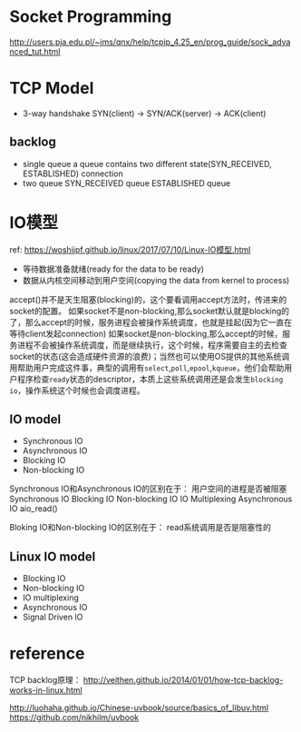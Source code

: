 # Socket Programming

http://users.pja.edu.pl/~jms/qnx/help/tcpip_4.25_en/prog_guide/sock_advanced_tut.html


# TCP Model
- 3-way handshake
    SYN(client) -> SYN/ACK(server) -> ACK(client)

## backlog

- single queue
    a queue contains two different state(SYN_RECEIVED, ESTABLISHED) connection
- two queue
    SYN_RECEIVED queue
    ESTABLISHED queue

# IO模型
ref: https://woshijpf.github.io/linux/2017/07/10/Linux-IO模型.html

- 等待数据准备就绪(ready for the data to be ready)
- 数据从内核空间移动到用户空间(copying the data from kernel to process)

accept()并不是天生阻塞(blocking)的，这个要看调用accept方法时，传进来的socket的配置。
如果socket不是non-blocking,那么socket默认就是blocking的了，那么accept的时候，服务进程会被操作系统调度，也就是挂起(因为它一直在等待client发起connection)
如果socket是non-blocking,那么accept的时候，服务进程不会被操作系统调度，而是继续执行，这个时候，程序需要自主的去检查socket的状态(这会造成硬件资源的浪费)；当然也可以使用OS提供的其他系统调用帮助用户完成这件事，典型的调用有`select`,`poll`,`epool`,`kqueue`，他们会帮助用户程序检查`ready`状态的descriptor，本质上这些系统调用还是会发生`blocking io`，操作系统这个时候也会调度进程。

## IO model
- Synchronous  IO
- Asynchronous IO
- Blocking IO
- Non-blocking IO

Synchronous IO和Asynchronous IO的区别在于： 用户空间的进程是否被阻塞
    Synchronous IO
        Blocking IO
        Non-blocking IO
        IO Multiplexing
    Asynchronous IO
        aio_read()

Bloking IO和Non-blocking IO的区别在于： read系统调用是否是阻塞性的


## Linux IO model
- Blocking IO
- Non-blocking IO
- IO multiplexing
- Asynchronous IO
- Signal Driven IO


# reference
TCP backlog原理：
    http://veithen.github.io/2014/01/01/how-tcp-backlog-works-in-linux.html

http://luohaha.github.io/Chinese-uvbook/source/basics_of_libuv.html
https://github.com/nikhilm/uvbook
